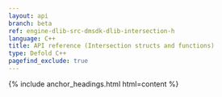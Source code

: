 ```yaml
---
layout: api
branch: beta
ref: engine-dlib-src-dmsdk-dlib-intersection-h
language: C++
title: API reference (Intersection structs and functions)
type: Defold C++
pagefind_exclude: true
---
```

{% include anchor_headings.html html=content %}